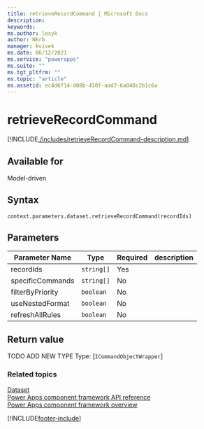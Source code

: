 ```yaml
---
title: retrieveRecordCommand | Microsoft Docs
description:
keywords:
ms.author: lesyk
author: Nkrb
manager: kvivek
ms.date: 06/12/2021
ms.service: "powerapps"
ms.suite: ""
ms.tgt_pltfrm: ""
ms.topic: "article"
ms.assetid: ec4d6f14-d08b-410f-aad7-6a040c2b1c6a
---
```


# retrieveRecordCommand

[!INCLUDE[./includes/retrieveRecordCommand-description.md](./includes/retrieveRecordCommand-description.md)]

## Available for

Model-driven

## Syntax

`context.parameters.dataset.retrieveRecordCommand(recordIds)`

## Parameters

| Parameter Name   | Type       | Required | description |
| ---------------- | ---------- | -------- | ----------- |
| recordIds        | `string[]` | Yes      |             |
| specificCommands | `string[]` | No       |             |
| filterByPriority | `boolean`  | No       |             |
| useNestedFormat  | `boolean`  | No       |             |
| refreshAllRules  | `boolean`  | No       |             |

## Return value

TODO ADD NEW TYPE
Type: [`ICommandObjectWrapper`]

### Related topics

[Dataset](../dataset.md)<br/>
[Power Apps component framework API reference](../../reference/index.md)<br/>
[Power Apps component framework overview](../../overview.md)

[!INCLUDE[footer-include](../../../../includes/footer-banner.md)]

